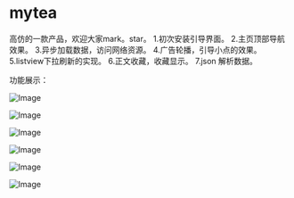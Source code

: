 # mytea
高仿的一款产品，欢迎大家mark。star。
1.初次安装引导界面。
2.主页顶部导航效果。
3.异步加载数据，访问网络资源。
4.广告轮播，引导小点的效果。
5.listview下拉刷新的实现。
6.正文收藏，收藏显示。
7.json 解析数据。

功能展示：

![Image](https://github.com/1329800796/XMtea/raw/master/img/m1.png)

![Image](https://github.com/1329800796/XMtea/raw/master/img/m2.png)

![Image](https://github.com/1329800796/XMtea/raw/master/img/m3.png)

![Image](https://github.com/1329800796/XMtea/raw/master/img/n1.png)

![Image](https://github.com/1329800796/XMtea/raw/master/img/n2.png)

![Image](https://github.com/1329800796/XMtea/raw/master/img/n3.png)


